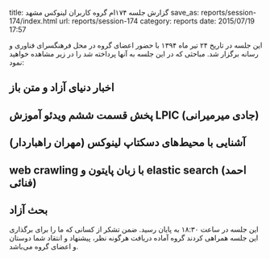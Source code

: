 title: گزارش جلسه ۱۷۴ام گروه کاربران لینوکس مشهد
save_as: reports/session-174/index.html
url: reports/session-174
category: reports
date: 2015/07/19 17:57

این جلسه در تاریخ ۲۴ تیر ماه ۱۳۹۴ با حضور اعضای گروه در محل فرهنگسرای فناوری و رسانه برگزار شد. مباحثی که در این جلسه به آنها پرداخته شد را در زیر مشاهده خواهید نمود:

<!--more-->

## اخبار دنیای آزاد و متن باز
## پخش قسمت ششم ویدئو آموزش LPIC (جادی میرمیرانی)
## آشنایی با محیط‌های دسکتاپ لینوکس (مهران راهباردار)
## ‏web crawling با زبان پایتون و elastic search (احمد فنائی)
## بحث آزاد

این جلسه در ساعت ۱۸:۳۰ به پایان رسید. ضمن تشکر از کسانی که ما را برای برگذاری این جلسه همراهی کردند گروه آماده دریافت هرگونه نظر، پیشنهاد و انتقاد شما دوستان و اعضای گروه می‌باشد.
